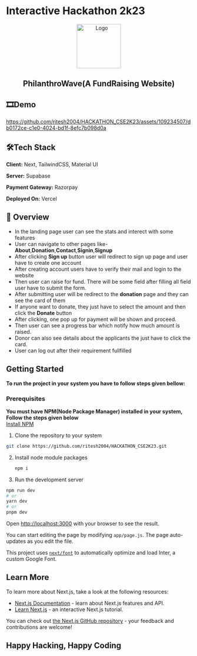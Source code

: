 # Interactive Hackathon 2k23
<div align="center">
  <img src="https://github.com/ritesh2004/HACKATHON_CSE2K23/assets/109234507/526ac086-5597-4cdb-8bea-081a7ec34d95" alt="Logo" width="120" height="120"/>
  <h2>PhilanthroWave(A FundRaising Website)</h2>
</div>







## 🎞️Demo

https://github.com/ritesh2004/HACKATHON_CSE2K23/assets/109234507/db0172ce-c1e0-4024-bd1f-8efc7b098d0a


## 🛠️Tech Stack

**Client:** Next, TailwindCSS, Material UI

**Server:** Supabase

**Payment Gateway:** Razorpay

**Deployed On:** Vercel


## 🙌 Overview

- In the landing page user can see the stats and interect with some features
- User can navigate to other pages like- **About**,**Donation**,**Contact**,**Signin**,**Signup**
- After clicking **Sign up** button user will redirect to sign up page and user have to create one account
- After creating account users have to verify their mail and login to the website
- Then user can raise for fund. There will be some field after filling all field user have to submit the form.
- After submitting user will be redirect to the **donation** page and they can see the card of them
- If anyone want to donate, they just have to select the amount and then click the **Donate** button
- After clicking, one pop up for payment will be shown and proceed.
- Then user can see a progress bar which notify how much amount is raised.
- Donor can also see details about the applicants the just have to click the card.
- User can log out after their requirement fullfilled


## Getting Started
<b>To run the project in your system you have to follow steps given bellow:</b>
<br/>
### Prerequisites
<b>You must have NPM(Node Package Manager) installed in your system, Follow the steps given below</b>
<br/>
[Install NPM](https://phoenixnap.com/kb/install-node-js-npm-on-windows)
<br/>
1. Clone the repository to your system
  ```sh
  git clone https://github.com/ritesh2004/HACKATHON_CSE2K23.git
  ```
2. Install node module packages
   ```sh
   npm i
   ```
3. Run the development server
  ```sh
  npm run dev
  # or
  yarn dev
  # or
  pnpm dev
  ```
Open [http://localhost:3000](http://localhost:3000) with your browser to see the result.

You can start editing the page by modifying `app/page.js`. The page auto-updates as you edit the file.

This project uses [`next/font`](https://nextjs.org/docs/basic-features/font-optimization) to automatically optimize and load Inter, a custom Google Font.

## Learn More

To learn more about Next.js, take a look at the following resources:

- [Next.js Documentation](https://nextjs.org/docs) - learn about Next.js features and API.
- [Learn Next.js](https://nextjs.org/learn) - an interactive Next.js tutorial.

You can check out [the Next.js GitHub repository](https://github.com/vercel/next.js/) - your feedback and contributions are welcome!

## Happy Hacking, Happy Coding
